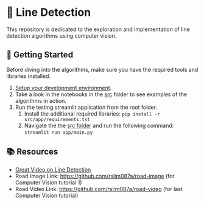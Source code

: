 # 📐 Line Detection

This repository is dedicated to the exploration and implementation of line detection algorithms using computer vision.

## 🚀 Getting Started

Before diving into the algorithms, make sure you have the required tools and libraries installed.

1. [Setup your development environment](./docs/setting_up_the_environment.md).
2. Take a look in the notebooks in the [src](./src/) folder to see examples of the algorithms in action.
3. Run the testing streamlit application from the root folder.
   1. Install the additional required libraries: ```pip install -r src/app/requirements.txt```
   2. Navigate the the [src folder](./src/) and run the following command:
      ```streamlit run app/main.py```


## 📚 Resources

- [Great Video on Line Detection](https://www.youtube.com/watch?v=eLTLtUVuuy4&t=3533s&ab_channel=ProgrammingKnowledge)
- Road Image Link: https://github.com/rslim087a/road-image  (for Computer Vision tutorial 1)
- Road Video Link: https://github.com/rslim087a/road-video (for last Computer Vision tutorial)